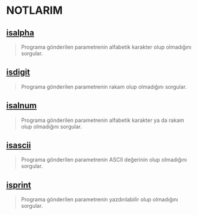 # NOTLARIM #
  
## [isalpha](https://github.com/akifdora/42kocaeli_cursus/blob/main/libft/ft_isalpha.c) ##
> Programa gönderilen parametrenin alfabetik karakter olup olmadığını sorgular.

## [isdigit](https://github.com/akifdora/42kocaeli_cursus/blob/main/libft/ft_isdigit.c) ##
> Programa gönderilen parametrenin rakam olup olmadığını sorgular.

## [isalnum](https://github.com/akifdora/42kocaeli_cursus/blob/main/libft/ft_isalnum.c) ##
> Programa gönderilen parametrenin alfabetik karakter ya da rakam olup olmadığını sorgular.

## [isascii](https://github.com/akifdora/42kocaeli_cursus/blob/main/libft/ft_isascii.c) ##
> Programa gönderilen parametrenin ASCII değerinin olup olmadığını sorgular.

## [isprint](https://github.com/akifdora/42kocaeli_cursus/blob/main/libft/ft_isprint.c) ##
> Programa gönderilen parametrenin yazdırılabilir olup olmadığını sorgular.
